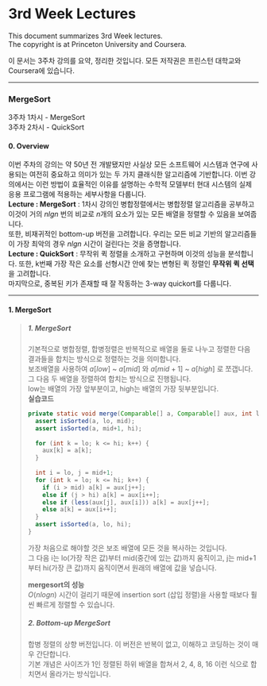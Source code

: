 # 3rd Week Lectures  
  
This document summarizes 3rd Week lectures.  
The copyright is at Princeton University and Coursera.  

이 문서는 3주차 강의를 요약, 정리한 것입니다. 모든 저작권은 프린스턴 대학교와 Coursera에 있습니다.  

***  
### MergeSort  
3주차 1차시 - MergeSort  
3주차 2차시 - QuickSort  
#### 0. Overview  
이번 주차의 강의는 약 50년 전 개발됐지만 사실상 모든 소프트웨어 시스템과 연구에 사용되는 여전히 중요하고 의미가 있는 두 가지 클래식한 알고리즘에 기반합니다. 이번 강의에서는 이런 방법이 효율적인 이유를 설명하는 수학적 모델부터 현대 시스템의 실제 응용 프로그램에 적용하는 세부사항을 다룹니다.  
__Lecture : MergeSort__ : 1차시 강의인 병합정렬에서는 병합정렬 알고리즘을 공부하고 이것이 거의 $nlgn$ 번의 비교로 $n$개의 요소가 있는 모든 배열을 정렬할 수 있음을 보여줍니다.  
또한, 비재귀적인 bottom-up 버전을 고려합니다. 우리는 모든 비교 기반의 알고리즘들이 가장 최악의 경우 $nlgn$ 시간이 걸린다는 것을 증명합니다.  
__Lecture : QuickSort__ : 무작위 퀵 정렬을 소개하고 구현하며 이것의 성능을 분석합니다. 또한, k번째 가장 작은 요소를 선형시간 안에 찾는 변형된 퀵 정렬인 __무작위 퀵 선택__ 을 고려합니다.  
마지막으로, 중복된 키가 존재할 때 잘 작동하는 3-way quickort를 다룹니다.  
  
***  
#### 1. MergeSort  
> ##### 1. MergeSort  
> 기본적으로 병합정렬, 합병정렬은 반복적으로 배열을 둘로 나누고 정렬한 다음 결과들을 합치는 방식으로 정렬하는 것을 의미합니다.  
> 보조배열을 사용하여 $a[low]$ ~ $a[mid]$ 와 $a[mid+1]$ ~ $a[high]$ 로 쪼갭니다. 그 다음 두 배열을 정렬하여 합치는 방식으로 진행됩니다.  
> low는 배열의 가장 앞부분이고, high는 배열의 가장 뒷부분입니다.  
> __실습코드__  
> ```java
> private static void merge(Comparable[] a, Comparable[] aux, int lo, int mid, int hi) {
>   assert isSorted(a, lo, mid);
>   assert isSorted(a, mid+1, hi);
>   
>   for (int k = lo; k <= hi; k++) {
>     aux[k] = a[k];
>   }
>   
>   int i = lo, j = mid+1;
>   for (int k = lo; k <= hi; k++) {
>     if (i > mid) a[k] = aux[j++];
>     else if (j > hi) a[k] = aux[i++];
>     else if (less(aux[j], aux[i])) a[k] = aux[j++];
>     else a[k] = aux[i++];
>   }
>   assert isSorted(a, lo, hi);
> }
> ```  
> 가장 처음으로 해야할 것은 보조 배열에 모든 것을 복사하는 것입니다.  
> 그 다음 i는 lo(가장 작은 값)부터 mid(중간에 있는 값)까지 움직이고, j는 mid+1부터 hi(가장 큰 값)까지 움직이면서 원래의 배열에 값을 넣습니다.  
>   
> __mergesort의 성능__  
> $O(nlogn)$ 시간이 걸리기 때문에 insertion sort (삽입 정렬)을 사용할 때보다 훨씬 빠르게 정렬할 수 있습니다.  
> ##### 2. Bottom-up MergeSort  
> 합병 정렬의 상향 버전입니다. 이 버전은 반복이 없고, 이해하고 코딩하는 것이 매우 간단합니다.  
> 기본 개념은 사이즈가 1인 정렬된 하위 배열을 합쳐서 2, 4, 8, 16 이런 식으로 합치면서 올라가는 방식입니다.
